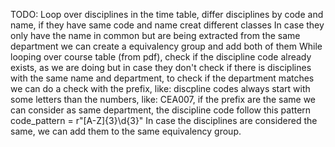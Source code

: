 TODO: Loop over disciplines in the time table, differ disciplines by code and name, if they have same code and name creat different classes
In case they only have the name in common but are being extracted from the same department we can create a  equivalency group and add both of them
While looping over course table (from pdf), check if the discipline code already exists, as we are doing but in case they don't check if there is disciplines with the same name and department, to check if the department matches we can do a check with the prefix, like: discpline codes always start with some letters than the numbers, like: CEA007, if the prefix are the same we can consider as same department, the discipline code follow this pattern
code_pattern = r"[A-Z]{3}\d{3}"
In case the disciplines are considered the same, we can add them to the same equivalency group.